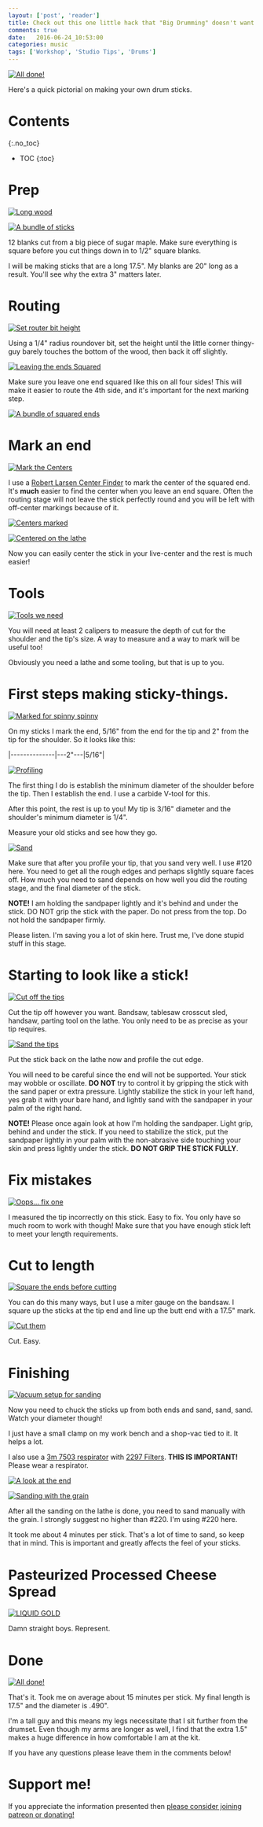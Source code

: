 ```yaml
---
layout: ['post', 'reader']
title: Check out this one little hack that "Big Drumming" doesn't want you to know about.
comments: true
date:   2016-06-24_10:53:00 
categories: music
tags: ['Workshop', 'Studio Tips', 'Drums']
---
```


[![All done!](/assets/DrumSticks/Thumbnails/Finished.jpg)](/assets/DrumSticks/Finished.jpg)

Here's a quick pictorial on making your own drum sticks.

<!--more-->

# Contents
{:.no_toc}
* TOC
{:toc}

# Prep

[![Long wood](/assets/DrumSticks/Thumbnails/Start.jpg)](/assets/DrumSticks/Start.jpg)

[![A bundle of sticks](/assets/DrumSticks/Thumbnails/Faggot.jpg)](/assets/DrumSticks/Faggot.jpg)

12 blanks cut from a big piece of sugar maple. Make sure everything is square before you cut things down in to 1/2" square blanks.

I will be making sticks that are a long 17.5". My blanks are 20" long as a result. You'll see why the extra 3" matters later.

# Routing

[![Set router bit height](/assets/DrumSticks/Thumbnails/Routerbit.jpg)](/assets/DrumSticks/Routerbit.jpg)

Using a 1/4" radius roundover bit, set the height until the little corner thingy-guy barely touches the bottom of the wood, then back it off slightly.

[![Leaving the ends Squared](/assets/DrumSticks/Thumbnails/Square.jpg)](/assets/DrumSticks/Square.jpg)

Make sure you leave one end squared like this on all four sides! This will make it easier to route the 4th side, and it's important for the next marking step.

[![A bundle of squared ends](/assets/DrumSticks/Thumbnails/FaggotSquare.jpg)](/assets/DrumSticks/FaggotSquare.jpg)

# Mark an end

[![Mark the Centers](/assets/DrumSticks/Thumbnails/CenterMark.jpg)](/assets/DrumSticks/CenterMark.jpg)


I use a [Robert Larsen Center Finder](https://www.amazon.com/gp/product/B000CD1T0A/ref=oh_aui_search_detailpage?ie=UTF8&psc=1) to mark the center of the squared end. It's __much__ easier to find the center when you leave an end square. Often the routing stage will not leave the stick perfectly round and you will be left with off-center markings because of it.

[![Centers marked](/assets/DrumSticks/Thumbnails/CenterMarked.jpg)](/assets/DrumSticks/CenterMarked.jpg)

[![Centered on the lathe](/assets/DrumSticks/Thumbnails/TailStock.jpg)](/assets/DrumSticks/TailStock.jpg)

Now you can easily center the stick in your live-center and the rest is much easier!

# Tools

[![Tools we need](/assets/DrumSticks/Thumbnails/Tools.jpg)](/assets/DrumSticks/Tools.jpg)

You will need at least 2 calipers to measure the depth of cut for the shoulder and the tip's size. A way to measure and a way to mark will be useful too!

Obviously you need a lathe and some tooling, but that is up to you.

# First steps making sticky-things.

[![Marked for spinny spinny](/assets/DrumSticks/Thumbnails/Marked.jpg)](/assets/DrumSticks/Marked.jpg)

On my sticks I mark the end, 5/16" from the end for the tip and 2" from the tip for the shoulder. So it looks like this:

\|--------------\|---2"---\|5/16"\|

[![Profiling](/assets/DrumSticks/Thumbnails/FirstCuts.jpg)](/assets/DrumSticks/FirstCuts.jpg)

The first thing I do is establish the minimum diameter of the shoulder before the tip. Then I establish the end. I use a carbide V-tool for this.

After this point, the rest is up to you! My tip is 3/16" diameter and the shoulder's minimum diameter is 1/4".

Measure your old sticks and see how they go.

[![Sand](/assets/DrumSticks/Thumbnails/Sand.jpg)](/assets/DrumSticks/Sand.jpg)

Make sure that after you profile your tip, that you sand very well. I use #120 here. You need to get all the rough edges and perhaps slightly square faces off. How much you need to sand depends on how well you did the routing stage, and the final diameter of the stick.

__NOTE!__ I am holding the sandpaper lightly and it's behind and under the stick. DO NOT grip the stick with the paper. Do not press from the top. Do not hold the sandpaper firmly.

Please listen. I'm saving you a lot of skin here. Trust me, I've done stupid stuff in this stage.

# Starting to look like a stick!

[![Cut off the tips](/assets/DrumSticks/Thumbnails/CutTip.jpg)](/assets/DrumSticks/CutTip.jpg)

Cut the tip off however you want. Bandsaw, tablesaw crosscut sled, handsaw, parting tool on the lathe. You only need to be as precise as your tip requires.

[![Sand the tips](/assets/DrumSticks/Thumbnails/SandTip.jpg)](/assets/DrumSticks/SandTip.jpg)

Put the stick back on the lathe now and profile the cut edge.

You will need to be careful since the end will not be supported. Your stick may wobble or oscillate. __DO NOT__ try to control it by gripping the stick with the sand paper or extra pressure. Lightly stabilize the stick in your left hand, yes grab it with your bare hand, and lightly sand with the sandpaper in your palm of the right hand.

__NOTE!__ Please once again look at how I'm holding the sandpaper. Light grip, behind and under the stick. If you need to stabilize the stick, put the sandpaper lightly in your palm with the non-abrasive side touching your skin and press lightly under the stick. __DO NOT GRIP THE STICK FULLY__.

# Fix mistakes

[![Oops... fix one](/assets/DrumSticks/Thumbnails/FixTip.jpg)](/assets/DrumSticks/FixTip.jpg)

I measured the tip incorrectly on this stick. Easy to fix. You only have so much room to work with though! Make sure that you have enough stick left to meet your length requirements.

# Cut to length

[![Square the ends before cutting](/assets/DrumSticks/Thumbnails/SquareEnds.jpg)](/assets/DrumSticks/SquareEnds.jpg)

You can do this many ways, but I use a miter gauge on the bandsaw. I square up the sticks at the tip end and line up the butt end with a 17.5" mark.

[![Cut them](/assets/DrumSticks/Thumbnails/CutLength.jpg)](/assets/DrumSticks/CutLength.jpg)

Cut. Easy.

# Finishing

[![Vacuum setup for sanding](/assets/DrumSticks/Thumbnails/SandVacuum.jpg)](/assets/DrumSticks/SandVacuum.jpg)

Now you need to chuck the sticks up from both ends and sand, sand, sand. Watch your diameter though!

I just have a small clamp on my work bench and a shop-vac tied to it. It helps a lot.

I also use a [3m 7503 respirator](https://www.amazon.com/gp/product/B008MCUULW/ref=oh_aui_search_detailpage?ie=UTF8&psc=1) with [2297 Filters](https://www.amazon.com/gp/product/B009POHH94/ref=oh_aui_search_detailpage?ie=UTF8&psc=1). __THIS IS IMPORTANT!__ Please wear a respirator.

[![A look at the end](/assets/DrumSticks/Thumbnails/End.jpg)](/assets/DrumSticks/End.jpg)

[![Sanding with the grain](/assets/DrumSticks/Thumbnails/LongSand.jpg)](/assets/DrumSticks/LongSand.jpg)

After all the sanding on the lathe is done, you need to sand manually with the grain. I strongly suggest no higher than #220. I'm using #220 here.

It took me about 4 minutes per stick. That's a lot of time to sand, so keep that in mind. This is important and greatly affects the feel of your sticks.

# Pasteurized Processed Cheese Spread

[![LIQUID GOLD](/assets/DrumSticks/Thumbnails/LiquidGold.jpg)](/assets/DrumSticks/LiquidGold.jpg)

Damn straight boys. Represent.

# Done

[![All done!](/assets/DrumSticks/Thumbnails/Finished.jpg)](/assets/DrumSticks/Finished.jpg)

That's it. Took me on average about 15 minutes per stick. My final length is 17.5" and the diameter is .490".

I'm a tall guy and this means my legs necessitate that I sit further from the drumset. Even though my arms are longer as well, I find that the extra 1.5" makes a huge difference in how comfortable I am at the kit.

If you have any questions please leave them in the comments below!

# Support me!

If you appreciate the information presented then <a href="/DonateNow/">please consider joining patreon or donating!</a>




